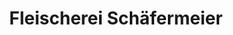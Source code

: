 ---
title: "Fleischerei Schäfermeier"
url: /lippstadt/fleischerei-schaefermeier/
shop: Metzgerei
---